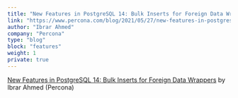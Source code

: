 ```yaml
---
title: "New Features in PostgreSQL 14: Bulk Inserts for Foreign Data Wrappers"
link: "https://www.percona.com/blog/2021/05/27/new-features-in-postgresql-14-bulk-inserts-for-foreign-data-wrappers/"
author: "Ibrar Ahmed"
company: "Percona"
type: "blog"
block: "features"
weight: 1
private: true
---
```


[New Features in PostgreSQL 14: Bulk Inserts for Foreign Data Wrappers](https://www.percona.com/blog/2021/05/27/new-features-in-postgresql-14-bulk-inserts-for-foreign-data-wrappers/) by Ibrar Ahmed (Percona)
